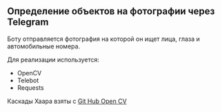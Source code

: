 ## Определение объектов на фотографии через Telegram
Боту отправляется фотография на которой он ищет лица, глаза и автомобильные номера.

Для реализации используется:
* OpenCV
* Telebot
* Requests

Каскады Хаара взяты с [Git Hub Open CV](https://github.com/opencv/opencv/tree/master/data/haarcascades)